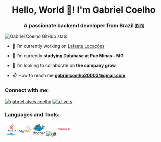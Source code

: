 <h1 align="center">Hello, World 👋! I'm Gabriel Coelho</h1>
<h3 align="center">A passionate backend developer from Brazil 🇧🇷</h3>

![Gabriel Coelho GitHub stats](https://github-readme-stats.vercel.app/api?username=DevGabrielC&show_icons=true&theme=dracula)

- 🔭 I’m currently working on [Lafaete Locações](https://www.lafaetelocacao.com.br/)

- 🌱 I’m currently **studying Database at Puc Minas - MG**

- 👯 I’m looking to collaborate on **the company grow**

- 📫 How to reach me **gabrielcoelho20003@gmail.com**

<h3 align="left">Connect with me:</h3>
<p align="left">
<a href="https://www.linkedin.com/in/gabrielalvescoelho/" target="blank"><img align="center" src="https://raw.githubusercontent.com/rahuldkjain/github-profile-readme-generator/master/src/images/icons/Social/linked-in-alt.svg" alt="gabriel alves coelho" height="30" width="40" /></a>
<a href="https://instagram.com/a.l.ve.s4" target="blank"><img align="center" src="https://raw.githubusercontent.com/rahuldkjain/github-profile-readme-generator/master/src/images/icons/Social/instagram.svg" alt="a.l.ve.s" height="30" width="40" /></a>
</p>

<h3 align="left">Languages and Tools:</h3>
<p align="left">  
<a href="https://www.java.com" target="_blank" rel="noreferrer"> <img src="https://raw.githubusercontent.com/devicons/devicon/master/icons/java/java-original.svg" alt="java" width="40" height="40"/> </a>
<a href="https://www.mysql.com/" target="_blank" rel="noreferrer"> <img src="https://raw.githubusercontent.com/devicons/devicon/master/icons/mysql/mysql-original-wordmark.svg" alt="mysql" width="40" height="40"/> </a>
<a href="https://www.docker.com/" target="_blank" rel="noreferrer"> <img src="https://raw.githubusercontent.com/devicons/devicon/master/icons/docker/docker-original-wordmark.svg" alt="docker" width="40" height="40"/> </a>
<a href="https://git-scm.com/" target="_blank" rel="noreferrer"> <img src="https://www.vectorlogo.zone/logos/git-scm/git-scm-icon.svg" alt="git" width="40" height="40"/> </a>
<a href="https://www.oracle.com/" target="_blank" rel="noreferrer"> <img src="https://raw.githubusercontent.com/devicons/devicon/master/icons/oracle/oracle-original.svg" alt="oracle" width="40" height="40"/> </a>
</p>
